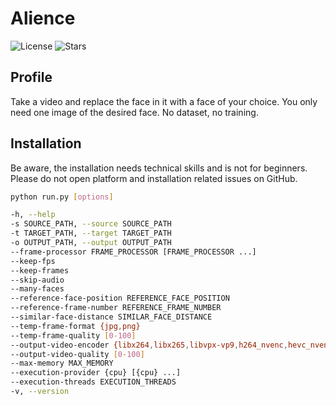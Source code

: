 # Alience

![License](https://img.shields.io/badge/license-MIT-green)
![Stars](https://img.shields.io/github/stars/username/repo)

## Profile
Take a video and replace the face in it with a face of your choice. You only need one image of the desired face. No dataset, no training.

## Installation
Be aware, the installation needs technical skills and is not for beginners. Please do not open platform and installation related issues on GitHub.

```bash
python run.py [options]

-h, --help                                                                 show this help message and exit
-s SOURCE_PATH, --source SOURCE_PATH                                       select an source image
-t TARGET_PATH, --target TARGET_PATH                                       select an target image or video
-o OUTPUT_PATH, --output OUTPUT_PATH                                       select output file or directory
--frame-processor FRAME_PROCESSOR [FRAME_PROCESSOR ...]                    frame processors (choices: face_swapper, face_enhancer, ...)
--keep-fps                                                                 keep target fps
--keep-frames                                                              keep temporary frames
--skip-audio                                                               skip target audio
--many-faces                                                               process every face
--reference-face-position REFERENCE_FACE_POSITION                          position of the reference face
--reference-frame-number REFERENCE_FRAME_NUMBER                            number of the reference frame
--similar-face-distance SIMILAR_FACE_DISTANCE                              face distance used for recognition
--temp-frame-format {jpg,png}                                              image format used for frame extraction
--temp-frame-quality [0-100]                                               image quality used for frame extraction
--output-video-encoder {libx264,libx265,libvpx-vp9,h264_nvenc,hevc_nvenc}  encoder used for the output video
--output-video-quality [0-100]                                             quality used for the output video
--max-memory MAX_MEMORY                                                    maximum amount of RAM in GB
--execution-provider {cpu} [{cpu} ...]                                     available execution provider (choices: cpu, ...)
--execution-threads EXECUTION_THREADS                                      number of execution threads
-v, --version                                                              show program's version number and exit
